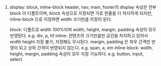 1. display: block, inline-block
   header, nav, main, footer의 display 속성은 전부 block 이 디폴트이며,
   block 속성으로 지정되면 가로 한줄을 다 차지하게 되지만, inline-block 으로 지정하면 width 크기만큼 지정이 된다.

   block: 디폴트로 width 100%이며 width, height, margin, padding 속성이 모두 반영된다. e.g. div, p, h1
   inline: 컨텐츠의 크기만큼만 공간을 차지하고 있어서 width height 지정 불가, 지정해도 무시된다. margin, padding 은 좌우 간격만 반영이 되고 상하 간격이 반영되지 않는다. e.g. span, a, em
   inline-block: width, height, margin, padding 속성이 모두 지정 가능하다. e.g. button, input, select
